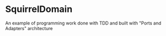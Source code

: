 # SquirrelDomain
An example of programming work done with TDD and built with "Ports and Adapters" architecture
